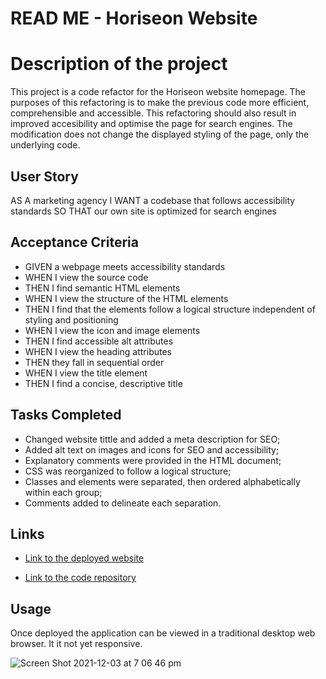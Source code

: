 
# READ ME - Horiseon Website </h1>

<h1><b>Description of the project</b></h1>

<p>This project is a code refactor for the Horiseon website homepage. The purposes of this refactoring is to make the previous code more efficient, comprehensible and accessible. This refactoring should also result in improved accesibility and optimise the page for search engines. The modification does not change the displayed styling of the page, only the underlying code. </p>

## User Story 

AS A marketing agency
I WANT a codebase that follows accessibility standards
SO THAT our own site is optimized for search engines

## Acceptance Criteria

* GIVEN a webpage meets accessibility standards
* WHEN I view the source code
* THEN I find semantic HTML elements
* WHEN I view the structure of the HTML elements
* THEN I find that the elements follow a logical structure independent of styling and positioning
* WHEN I view the icon and image elements
* THEN I find accessible alt attributes
* WHEN I view the heading attributes
* THEN they fall in sequential order
* WHEN I view the title element
* THEN I find a concise, descriptive title

## Tasks Completed

* Changed website tittle and added a meta description for SEO;
* Added alt text on images and icons for SEO and accessibility;
* Explanatory comments were provided in the HTML document;
* CSS was reorganized to follow a logical structure;
* Classes and elements were separated, then ordered alphabetically within each group;
* Comments added to delineate each separation.


## Links 

* [Link to the deployed website](https://carolinatnp.github.io/Horiseon-SEO/)

* [Link to the code repository](https://github.com/carolinatnp/Horiseon-SEO)

## Usage 

Once deployed the application can be viewed in a traditional desktop web browser. It it not yet responsive.

![Screen Shot 2021-12-03 at 7 06 46 pm](https://user-images.githubusercontent.com/94167488/144570392-a2d13ff7-f3da-424f-9a14-67821e3d8f31.png)


